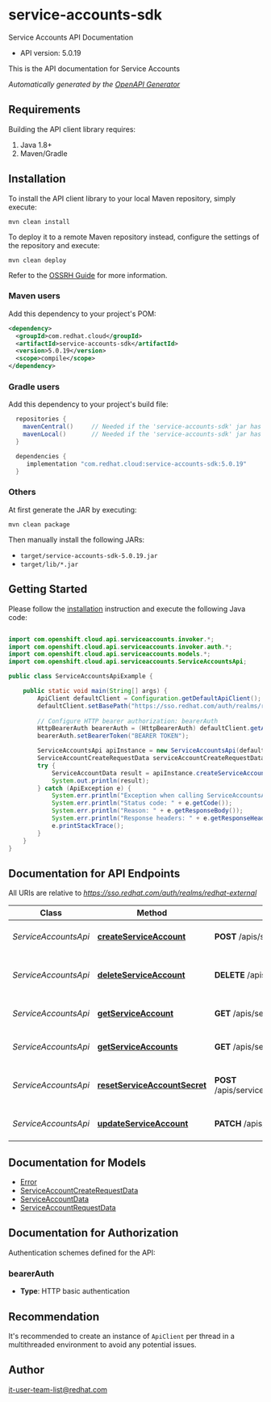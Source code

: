# service-accounts-sdk

Service Accounts API Documentation

- API version: 5.0.19

This is the API documentation for Service Accounts


*Automatically generated by the [OpenAPI Generator](https://openapi-generator.tech)*

## Requirements

Building the API client library requires:

1. Java 1.8+
2. Maven/Gradle

## Installation

To install the API client library to your local Maven repository, simply execute:

```shell
mvn clean install
```

To deploy it to a remote Maven repository instead, configure the settings of the repository and execute:

```shell
mvn clean deploy
```

Refer to the [OSSRH Guide](http://central.sonatype.org/pages/ossrh-guide.html) for more information.

### Maven users

Add this dependency to your project's POM:

```xml
<dependency>
  <groupId>com.redhat.cloud</groupId>
  <artifactId>service-accounts-sdk</artifactId>
  <version>5.0.19</version>
  <scope>compile</scope>
</dependency>
```

### Gradle users

Add this dependency to your project's build file:

```groovy
  repositories {
    mavenCentral()     // Needed if the 'service-accounts-sdk' jar has been published to maven central.
    mavenLocal()       // Needed if the 'service-accounts-sdk' jar has been published to the local maven repo.
  }

  dependencies {
     implementation "com.redhat.cloud:service-accounts-sdk:5.0.19"
  }
```

### Others

At first generate the JAR by executing:

```shell
mvn clean package
```

Then manually install the following JARs:

- `target/service-accounts-sdk-5.0.19.jar`
- `target/lib/*.jar`

## Getting Started

Please follow the [installation](#installation) instruction and execute the following Java code:

```java

import com.openshift.cloud.api.serviceaccounts.invoker.*;
import com.openshift.cloud.api.serviceaccounts.invoker.auth.*;
import com.openshift.cloud.api.serviceaccounts.models.*;
import com.openshift.cloud.api.serviceaccounts.ServiceAccountsApi;

public class ServiceAccountsApiExample {

    public static void main(String[] args) {
        ApiClient defaultClient = Configuration.getDefaultApiClient();
        defaultClient.setBasePath("https://sso.redhat.com/auth/realms/redhat-external");
        
        // Configure HTTP bearer authorization: bearerAuth
        HttpBearerAuth bearerAuth = (HttpBearerAuth) defaultClient.getAuthentication("bearerAuth");
        bearerAuth.setBearerToken("BEARER TOKEN");

        ServiceAccountsApi apiInstance = new ServiceAccountsApi(defaultClient);
        ServiceAccountCreateRequestData serviceAccountCreateRequestData = new ServiceAccountCreateRequestData(); // ServiceAccountCreateRequestData | 'name' and 'description' of the service account
        try {
            ServiceAccountData result = apiInstance.createServiceAccount(serviceAccountCreateRequestData);
            System.out.println(result);
        } catch (ApiException e) {
            System.err.println("Exception when calling ServiceAccountsApi#createServiceAccount");
            System.err.println("Status code: " + e.getCode());
            System.err.println("Reason: " + e.getResponseBody());
            System.err.println("Response headers: " + e.getResponseHeaders());
            e.printStackTrace();
        }
    }
}

```

## Documentation for API Endpoints

All URIs are relative to *https://sso.redhat.com/auth/realms/redhat-external*

Class | Method | HTTP request | Description
------------ | ------------- | ------------- | -------------
*ServiceAccountsApi* | [**createServiceAccount**](docs/ServiceAccountsApi.md#createServiceAccount) | **POST** /apis/service_accounts/v1 | Create service account
*ServiceAccountsApi* | [**deleteServiceAccount**](docs/ServiceAccountsApi.md#deleteServiceAccount) | **DELETE** /apis/service_accounts/v1/{id} | Delete service account by id
*ServiceAccountsApi* | [**getServiceAccount**](docs/ServiceAccountsApi.md#getServiceAccount) | **GET** /apis/service_accounts/v1/{id} | Get service account by id
*ServiceAccountsApi* | [**getServiceAccounts**](docs/ServiceAccountsApi.md#getServiceAccounts) | **GET** /apis/service_accounts/v1 | List all service accounts
*ServiceAccountsApi* | [**resetServiceAccountSecret**](docs/ServiceAccountsApi.md#resetServiceAccountSecret) | **POST** /apis/service_accounts/v1/{id}/resetSecret | Reset service account secret by id
*ServiceAccountsApi* | [**updateServiceAccount**](docs/ServiceAccountsApi.md#updateServiceAccount) | **PATCH** /apis/service_accounts/v1/{id} | Update service account


## Documentation for Models

 - [Error](docs/Error.md)
 - [ServiceAccountCreateRequestData](docs/ServiceAccountCreateRequestData.md)
 - [ServiceAccountData](docs/ServiceAccountData.md)
 - [ServiceAccountRequestData](docs/ServiceAccountRequestData.md)


## Documentation for Authorization

Authentication schemes defined for the API:
### bearerAuth


- **Type**: HTTP basic authentication


## Recommendation

It's recommended to create an instance of `ApiClient` per thread in a multithreaded environment to avoid any potential issues.

## Author

it-user-team-list@redhat.com

